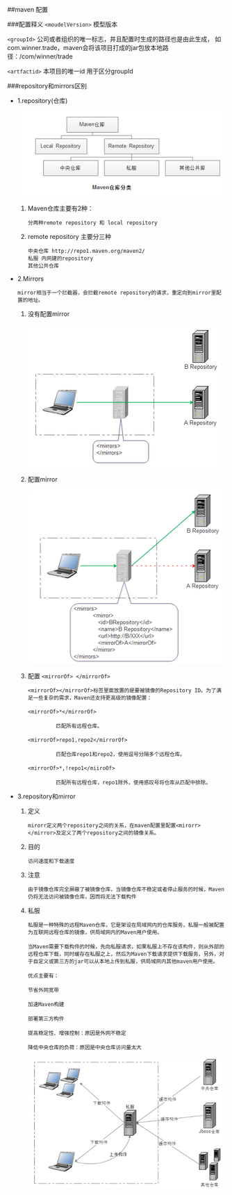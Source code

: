 ##maven 配置

###配置释义
`<moudelVersion>` 模型版本

`<groupId>`  公司或者组织的唯一标志，并且配置时生成的路径也是由此生成， 如com.winner.trade，maven会将该项目打成的jar包放本地路径：/com/winner/trade

`<artfactid>` 本项目的唯一id 用于区分groupId
 
###repository和mirrors区别
- 1.repository(仓库)

   ![](https://raw.githubusercontent.com/rurunoawyh/note/master/img/maven-1.png)
   
   1. Maven仓库主要有2种：

          分两种remote repository 和 local repository
 
   2. remote repository 主要分三种
     
          中央仓库 http://repo1.maven.org/maven2/ 
          私服 内网建的repository
          其他公共仓库
          
- 2.Mirrors
       
      mirror相当于一个拦截器，会拦截remote repository的请求，重定向到mirror里配置的地址。
        
    1. 没有配置mirror
    
        ![](../img/maven-2.png)
    
    2. 配置mirror
    
         ![](../img/maven-3.png)
         
    3. 配置 `<mirrorOf> </mirrorOf>`
    
           <mirrorOf></mirrorOf>标签里面放置的是要被镜像的Repository ID。为了满足一些复杂的需求，Maven还支持更高级的镜像配置： 
        
           <mirrorOf>*</mirrorOf> 
        
                    匹配所有远程仓库。 
        
           <mirrorOf>repo1,repo2</mirrorOf> 
        
                    匹配仓库repo1和repo2，使用逗号分隔多个远程仓库。 
        
           <mirrorOf>*,!repo1</miiroOf> 
        
                    匹配所有远程仓库，repo1除外，使用感叹号将仓库从匹配中排除。 
                    
                    
- 3.repository和mirror

     1. 定义
             
            mirorr定义两个repository之间的关系，在maven配置里配置<mirorr></mirror>及定义了两个repository之间的镜像关系。
             
     2. 目的
            
            访问速度和下载速度
             
     3. 注意
            
            由于镜像仓库完全屏蔽了被镜像仓库，当镜像仓库不稳定或者停止服务的时候，Maven仍将无法访问被镜像仓库，因而将无法下载构件
            
     4. 私服
            
            私服是一种特殊的远程Maven仓库，它是架设在局域网内的仓库服务，私服一般被配置为互联网远程仓库的镜像，供局域网内的Maven用户使用。
            
            当Maven需要下载构件的时候，先向私服请求，如果私服上不存在该构件，则从外部的远程仓库下载，同时缓存在私服之上，然后为Maven下载请求提供下载服务，另外，对于自定义或第三方的jar可以从本地上传到私服，供局域网内其他maven用户使用。
        
            优点主要有：
            
            节省外网宽带
            
            加速Maven构建
            
            部署第三方构件
            
            提高稳定性、增强控制：原因是外网不稳定
            
            降低中央仓库的负荷：原因是中央仓库访问量太大
            
           ![](../img/maven-4.png)
   
        
